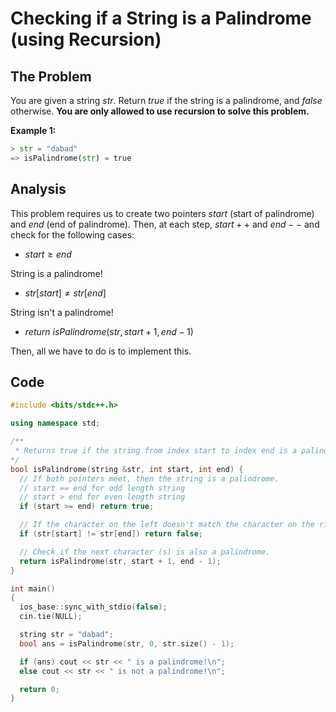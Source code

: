 # Checking if a String is a Palindrome (using Recursion)

## The Problem

You are given a string $str$. Return $true$ if the string is a palindrome, and $false$ otherwise. **You are only allowed to use recursion to solve this problem.**

**Example 1:**

```python
> str = "dabad"
=> isPalindrome(str) = true
```

## Analysis

This problem requires us to create two pointers $start$ (start of palindrome) and $end$ (end of palindrome). Then, at each step, $start++$ and $end--$ and check for the following cases:

* $start \geq end$

String is a palindrome!

* $str[start] \neq str[end]$

String isn't a palindrome!

* $return \ isPalindrome(str, start + 1, end - 1)$

Then, all we have to do is to implement this.

## Code

```cpp
#include <bits/stdc++.h>

using namespace std;

/**
 * Returns true if the string from index start to index end is a palindrome.
*/
bool isPalindrome(string &str, int start, int end) {
  // If both pointers meet, then the string is a palindrome.
  // start == end for odd length string
  // start > end for even length string
  if (start >= end) return true;

  // If the character on the left doesn't match the character on the right, this string isn't a palindrome.
  if (str[start] != str[end]) return false;

  // Check if the next character (s) is also a palindrome.
  return isPalindrome(str, start + 1, end - 1);
}

int main()
{
  ios_base::sync_with_stdio(false);
  cin.tie(NULL);

  string str = "dabad";
  bool ans = isPalindrome(str, 0, str.size() - 1);

  if (ans) cout << str << " is a palindrome!\n";
  else cout << str << " is not a palindrome!\n";

  return 0;
}
```
